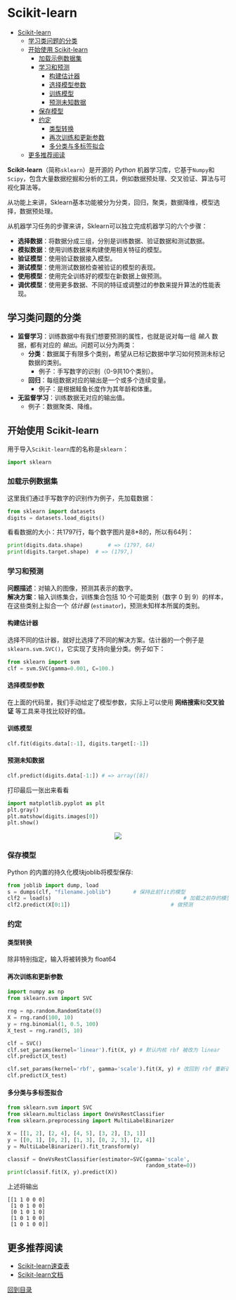 # Scikit-learn
<!-- TOC depthFrom:1 depthTo:6 withLinks:1 updateOnSave:1 orderedList:0 -->

- [Scikit-learn](#scikit-learn)
	- [学习类问题的分类](#学习类问题的分类)
	- [开始使用 Scikit-learn](#开始使用-scikit-learn)
		- [加载示例数据集](#加载示例数据集)
		- [学习和预测](#学习和预测)
			- [构建估计器](#构建估计器)
			- [选择模型参数](#选择模型参数)
			- [训练模型](#训练模型)
			- [预测未知数据](#预测未知数据)
		- [保存模型](#保存模型)
		- [约定](#约定)
			- [类型转换](#类型转换)
			- [再次训练和更新参数](#再次训练和更新参数)
			- [多分类与多标签拟合](#多分类与多标签拟合)
	- [更多推荐阅读](#更多推荐阅读)

<!-- /TOC -->

**Scikit-learn**（简称`sklearn`）是开源的 _Python_ 机器学习库，它基于`Numpy`和`Scipy`，包含大量数据挖掘和分析的工具，例如数据预处理、交叉验证、算法与可视化算法等。

从功能上来讲，Sklearn基本功能被分为分类，回归，聚类，数据降维，模型选择，数据预处理。

从机器学习任务的步骤来讲，Sklearn可以独立完成机器学习的六个步骤：
* **选择数据**：将数据分成三组，分别是训练数据、验证数据和测试数据。
* **模拟数据**：使用训练数据来构建使用相关特征的模型。
* **验证模型**：使用验证数据接入模型。
* **测试模型**：使用测试数据检查被验证的模型的表现。
* **使用模型**：使用完全训练好的模型在新数据上做预测。
* **调优模型**：使用更多数据、不同的特征或调整过的参数来提升算法的性能表现。

## 学习类问题的分类
* **监督学习**：训练数据中有我们想要预测的属性，也就是说对每一组 _输入_ 数据，都有对应的 _输出_。问题可以分为两类：
	* **分类**：数据属于有限多个类别，希望从已标记数据中学习如何预测未标记数据的类别。
		* 例子：手写数字的识别（0-9共10个类别）。
	* **回归**：每组数据对应的输出是一个或多个连续变量。
		* 例子：是根据鲑鱼长度作为其年龄和体重。
* **无监督学习**：训练数据无对应的输出值。
	* 例子：数据聚类、降维。

## 开始使用 Scikit-learn
用于导入`Scikit-learn`库的名称是`sklearn`：
``` python
import sklearn
```

### 加载示例数据集
这里我们通过手写数字的识别作为例子，先加载数据：
``` python
from sklearn import datasets
digits = datasets.load_digits()
```

看看数据的大小：共1797行，每个数字图片是8*8的，所以有64列：
``` python
print(digits.data.shape)		# => (1797, 64)
print(digits.target.shape)	# => (1797,)
```

### 学习和预测
**问题描述**：对输入的图像，预测其表示的数字。 <br/>
**解决方案**：输入训练集合，训练集合包括 10 个可能类别（数字 0 到 9）的样本，在这些类别上拟合一个 _估计器_ (`estimator`)，预测未知样本所属的类别。

#### 构建估计器
选择不同的估计器，就好比选择了不同的解决方案。估计器的一个例子是`sklearn.svm.SVC()`，它实现了支持向量分类。例子如下：
``` python
from sklearn import svm
clf = svm.SVC(gamma=0.001, C=100.)
```

#### 选择模型参数
在上面的代码里，我们手动给定了模型参数，实际上可以使用 **网络搜索**和**交叉验证** 等工具来寻找比较好的值。

#### 训练模型

``` python
clf.fit(digits.data[:-1], digits.target[:-1])
```

#### 预测未知数据
``` python
clf.predict(digits.data[-1:]) # => array([8])
```

打印最后一张出来看看
``` python
import matplotlib.pyplot as plt
plt.gray()
plt.matshow(digits.images[0])
plt.show()
```
<p align="center">
<img src="https://scikit-learn.org/stable/_images/sphx_glr_plot_digits_last_image_001.png" />
</p>

### 保存模型
Python 的内置的持久化模块joblib将模型保存:
``` python
from joblib import dump, load
s = dumps(clf, "filename.joblib")		# 保持此前fit的模型
clf2 = load(s)											# 加载之前存的模型
clf2.predict(X[0:1])								# 做预测
```

### 约定
#### 类型转换
除非特别指定，输入将被转换为 float64

#### 再次训练和更新参数
``` python
import numpy as np
from sklearn.svm import SVC

rng = np.random.RandomState(0)
X = rng.rand(100, 10)
y = rng.binomial(1, 0.5, 100)
X_test = rng.rand(5, 10)

clf = SVC()
clf.set_params(kernel='linear').fit(X, y) # 默认内核 rbf 被改为 linear
clf.predict(X_test)

clf.set_params(kernel='rbf', gamma='scale').fit(X, y) # 改回到 rbf 重新训练
clf.predict(X_test)
```

#### 多分类与多标签拟合
``` python
from sklearn.svm import SVC
from sklearn.multiclass import OneVsRestClassifier
from sklearn.preprocessing import MultiLabelBinarizer

X = [[1, 2], [2, 4], [4, 5], [3, 2], [3, 1]]
y = [[0, 1], [0, 2], [1, 3], [0, 2, 3], [2, 4]]
y = MultiLabelBinarizer().fit_transform(y)

classif = OneVsRestClassifier(estimator=SVC(gamma='scale',
                                            random_state=0))
print(classif.fit(X, y).predict(X))
```
上述将输出
```
[[1 1 0 0 0]
 [1 0 1 0 0]
 [0 1 0 1 0]
 [1 0 1 0 0]
 [1 0 1 0 0]]
```

## 更多推荐阅读
* [Scikit-learn速查表](Scikit_Learn_Cheat_Sheet_Python.pdf)
* [Scikit-learn文档](https://scikit-learn.org/stable/documentation.html)

[回到目录](#scikit-learn)
